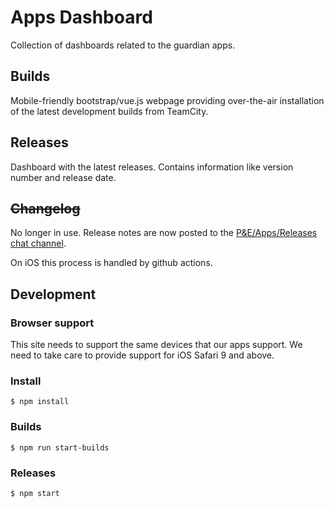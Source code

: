 # Apps Dashboard

Collection of dashboards related to the guardian apps.

## Builds

Mobile-friendly bootstrap/vue.js webpage providing over-the-air installation of
the latest development builds from TeamCity.

## Releases

Dashboard with the latest releases. Contains information like version number and
release date.

## ~~Changelog~~

No longer in use. Release notes are now posted to the [P&E/Apps/Releases chat channel](https://chat.google.com/room/AAAAGD0cCnc/YCe8IddTYZE).

On iOS this process is handled by github actions.

## Development

### Browser support

This site needs to support the same devices that our apps support. We need to take care to provide support for iOS Safari 9 and above.

### Install

```
$ npm install
```

### Builds

```
$ npm run start-builds
```

### Releases

```
$ npm start
```
